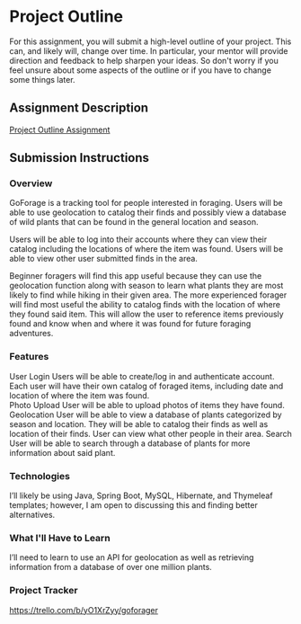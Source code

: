 # Project Outline
For this assignment, you will submit a high-level outline of your project. This can, and likely will, change over time. In particular, your mentor will provide direction and feedback to help sharpen your ideas. So don't worry if you feel unsure about some aspects of the outline or if you have to change some things later.

## Assignment Description
[Project Outline Assignment](https://education.launchcode.org/liftoff/modules/assignments/project-outline)

## Submission Instructions

### Overview
GoForage is a tracking tool for people interested in foraging.  Users will be able to use geolocation to catalog their finds and possibly view a database of wild plants that can be found in the general location and season.  

Users will be able to log into their accounts where they can view their catalog including the locations of where the item was found.  Users will be able to view other user submitted finds in the area.  

Beginner foragers will find this app useful because they can use the geolocation function along with season to learn what plants they are most likely to find while hiking in their given area.  The more experienced forager will find most useful the ability to catalog finds with the location of where they found said item.  This will allow the user to reference items previously found and know when and where it was found for future foraging adventures.  


### Features
User Login
Users will be able to create/log in and authenticate account.  Each user will have their own catalog of foraged items, including date and location of where the item was found.  
Photo Upload
User will be able to upload photos of items they have found.  
Geolocation
User will be able to view a database of plants categorized by season and location.  They will be able to catalog their finds as well as location of their finds.  User can view what other people in their area.
Search
User will be able to search through a database of plants for more information about said plant.  

### Technologies
I’ll likely be using Java, Spring Boot, MySQL, Hibernate, and Thymeleaf templates; however, I am open to discussing this and finding better alternatives.  

### What I'll Have to Learn
I’ll need to learn to use an API for geolocation as well as retrieving information from a database of over one million plants.  

### Project Tracker
https://trello.com/b/yO1XrZyy/goforager
